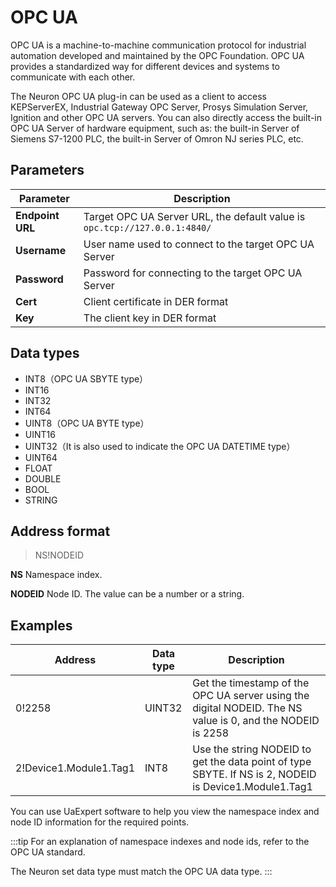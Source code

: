 # OPC UA

OPC UA is a machine-to-machine communication protocol for industrial automation developed and maintained by the OPC Foundation. OPC UA provides a standardized way for different devices and systems to communicate with each other.

The Neuron OPC UA plug-in can be used as a client to access KEPServerEX, Industrial Gateway OPC Server, Prosys Simulation Server, Ignition and other OPC UA servers. You can also directly access the built-in OPC UA Server of hardware equipment, such as: the built-in Server of Siemens S7-1200 PLC, the built-in Server of Omron NJ series PLC, etc.

## Parameters

|  Parameter              |  Description                       |
| ----------------- | --------------------------- |
| **Endpoint URL**  | Target OPC UA Server URL, the default value is `opc.tcp://127.0.0.1:4840/` |
| **Username**      | User name used to connect to the target OPC UA Server     |
| **Password**      | Password for connecting to the target OPC UA Server       |
| **Cert**          | Client certificate in DER format          |
| **Key**           | The client key in DER format   |

## Data types

* INT8（OPC UA SBYTE type）
* INT16
* INT32
* INT64
* UINT8（OPC UA BYTE type）
* UINT16
* UINT32（It is also used to indicate the OPC UA DATETIME type）
* UINT64
* FLOAT
* DOUBLE
* BOOL
* STRING


## Address format

> NS!NODEID</span>

**NS** Namespace index.

**NODEID** Node ID. The value can be a number or a string.

## Examples

|  Address               | Data type | Description                                                 |
| ---------------------- | -------- | ------------------------------------------------------------ |
| 0!2258                 | UINT32   | Get the timestamp of the OPC UA server using the digital NODEID. The NS value is 0, and the NODEID is 2258 |
| 2!Device1.Module1.Tag1 | INT8     | Use the string NODEID to get the data point of type SBYTE. If NS is 2, NODEID is Device1.Module1.Tag1 |

You can use UaExpert software to help you view the namespace index and node ID information for the required points.

:::tip
For an explanation of namespace indexes and node ids, refer to the OPC UA standard.

The Neuron set data type must match the OPC UA data type.
:::
